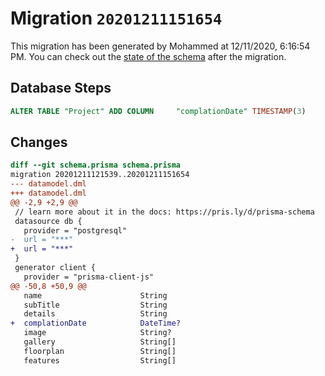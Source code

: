 # Migration `20201211151654`

This migration has been generated by Mohammed at 12/11/2020, 6:16:54 PM.
You can check out the [state of the schema](./schema.prisma) after the migration.

## Database Steps

```sql
ALTER TABLE "Project" ADD COLUMN     "complationDate" TIMESTAMP(3)
```

## Changes

```diff
diff --git schema.prisma schema.prisma
migration 20201211121539..20201211151654
--- datamodel.dml
+++ datamodel.dml
@@ -2,9 +2,9 @@
 // learn more about it in the docs: https://pris.ly/d/prisma-schema
 datasource db {
   provider = "postgresql"
-  url = "***"
+  url = "***"
 }
 generator client {
   provider = "prisma-client-js"
@@ -50,8 +50,9 @@
   name                      String
   subTitle                  String
   details                   String
+  complationDate            DateTime?
   image                     String?
   gallery                   String[]
   floorplan                 String[]
   features                  String[]
```


